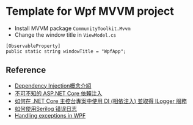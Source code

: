 # Template for Wpf MVVM project

- Install MVVM package `CommunityToolkit.Mvvm`
- Change the window title in `ViewModel.cs`

```csharp=
[ObservableProperty]
public static string windowTitle = "WpfApp";
```

## Reference

 - [Dependency Injection概念介紹](https://ithelp.ithome.com.tw/articles/10204404)
 - [不可不知的 ASP.NET Core 依賴注入](https://blog.darkthread.net/blog/aspnet-core-di-notes/)
 - [如何在 .NET Core 主控台專案中使用 DI (相依注入) 並取得 ILogger 服務](https://blog.miniasp.com/post/2019/01/05/How-to-use-DI-and-ILogger-in-Console-program)
 - [如何使用Serilog 错误日志](https://blog.csdn.net/weixin_39499738/article/details/116048673)
 - [Handling exceptions in WPF](https://wpf-tutorial.com/wpf-application/handling-exceptions/)
